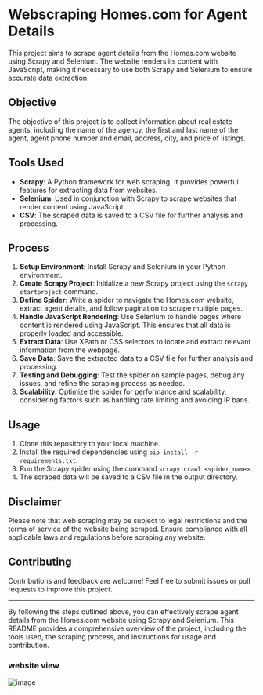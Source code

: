 # Webscraping Homes.com for Agent Details

This project aims to scrape agent details from the Homes.com website using Scrapy and Selenium. The website renders its content with JavaScript, making it necessary to use both Scrapy and Selenium to ensure accurate data extraction.

## Objective
The objective of this project is to collect information about real estate agents, including the name of the agency, the first and last name of the agent, agent phone number and email, address, city, and price of listings.

## Tools Used
- **Scrapy**: A Python framework for web scraping. It provides powerful features for extracting data from websites.
- **Selenium**: Used in conjunction with Scrapy to scrape websites that render content using JavaScript.
- **CSV**: The scraped data is saved to a CSV file for further analysis and processing.

## Process
1. **Setup Environment**: Install Scrapy and Selenium in your Python environment.
2. **Create Scrapy Project**: Initialize a new Scrapy project using the `scrapy startproject` command.
3. **Define Spider**: Write a spider to navigate the Homes.com website, extract agent details, and follow pagination to scrape multiple pages.
4. **Handle JavaScript Rendering**: Use Selenium to handle pages where content is rendered using JavaScript. This ensures that all data is properly loaded and accessible.
5. **Extract Data**: Use XPath or CSS selectors to locate and extract relevant information from the webpage.
6. **Save Data**: Save the extracted data to a CSV file for further analysis and processing.
7. **Testing and Debugging**: Test the spider on sample pages, debug any issues, and refine the scraping process as needed.
8. **Scalability**: Optimize the spider for performance and scalability, considering factors such as handling rate limiting and avoiding IP bans.

## Usage
1. Clone this repository to your local machine.
2. Install the required dependencies using `pip install -r requirements.txt`.
3. Run the Scrapy spider using the command `scrapy crawl <spider_name>`.
4. The scraped data will be saved to a CSV file in the output directory.

## Disclaimer
Please note that web scraping may be subject to legal restrictions and the terms of service of the website being scraped. Ensure compliance with all applicable laws and regulations before scraping any website.

## Contributing
Contributions and feedback are welcome! Feel free to submit issues or pull requests to improve this project.

---

By following the steps outlined above, you can effectively scrape agent details from the Homes.com website using Scrapy and Selenium. This README provides a comprehensive overview of the project, including the tools used, the scraping process, and instructions for usage and contribution.

### website view

![image](https://github.com/FaeyO/webscrapping-agent-details-from-homes.com-website/assets/118575325/36ac2df2-a6ac-40b4-bd5d-6bfb0f8e0b57)
